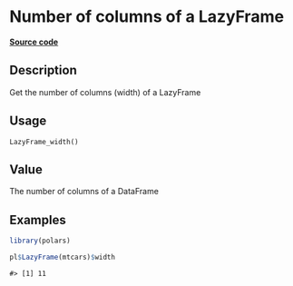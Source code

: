 

# Number of columns of a LazyFrame

[**Source code**](https://github.com/pola-rs/r-polars/tree/main/R/lazyframe__lazy.R#L1393)

## Description

Get the number of columns (width) of a LazyFrame

## Usage

<pre><code class='language-R'>LazyFrame_width()
</code></pre>

## Value

The number of columns of a DataFrame

## Examples

``` r
library(polars)

pl$LazyFrame(mtcars)$width
```

    #> [1] 11
